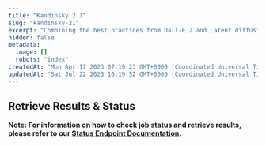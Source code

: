 ```yaml
---
title: "Kandinsky 2.1"
slug: "kandinsky-21"
excerpt: "Combining the best practices from Dall-E 2 and Latent diffusion."
hidden: false
metadata: 
  image: []
  robots: "index"
createdAt: "Mon Apr 17 2023 07:19:23 GMT+0000 (Coordinated Universal Time)"
updatedAt: "Sat Jul 22 2023 16:19:52 GMT+0000 (Coordinated Universal Time)"
---
```


## Retrieve Results & Status

**Note: For information on how to check job status and retrieve results, please refer to our [Status Endpoint Documentation](https://docs.runpod.io/reference/status).**
